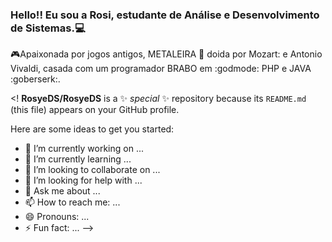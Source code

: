 ### Hello!! Eu sou a Rosi, estudante de Análise e Desenvolvimento de Sistemas.:computer:
🎮Apaixonada por jogos antigos, METALEIRA 🎸 doida por Mozart: e Antonio Vivaldi, casada com um programador BRABO em :godmode: PHP e JAVA :goberserk:.

<!
**RosyeDS/RosyeDS** is a ✨ _special_ ✨ repository because its `README.md` (this file) appears on your GitHub profile.

Here are some ideas to get you started:

- 🔭 I’m currently working on ...
- 🌱 I’m currently learning ...
- 👯 I’m looking to collaborate on ...
- 🤔 I’m looking for help with ...
- 💬 Ask me about ...
- 📫 How to reach me: ...
- 😄 Pronouns: ...
- ⚡ Fun fact: ...
-->
